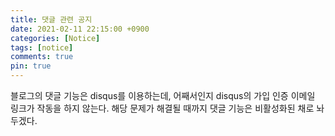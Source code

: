 ```yaml
---
title: 댓글 관련 공지
date: 2021-02-11 22:15:00 +0900
categories: [Notice]
tags: [notice]
comments: true
pin: true
---
```

블로그의 댓글 기능은 disqus를 이용하는데, 어째서인지 disqus의 가입 인증 이메일 링크가 작동을 하지 않는다. 해당 문제가 해결될 때까지 댓글 기능은 비활성화된 채로 놔두겠다.

